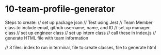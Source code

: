 # 10-team-profile-generator

Steps to create:
// set up package json
// Test using Jest
// Team Member class to include email, github username, name, and ID
// set up manager class
// set up engineer class
// set up intern class
// call these in index.js
// generate HTML file with team information

// 3 files: index to run in terminal, file to create classes, file to generate html